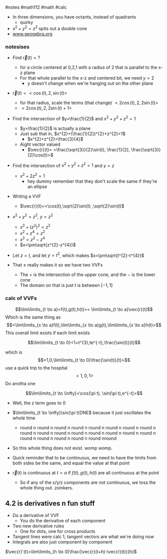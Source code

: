#notes #math112 #math #calc


- In three dimensions, you have octants, instead of quadrants
	- quirky
- $x^{2}+y^{2}=z^{2}$ spits out a double cone
- www.geogebra.org 

### notesises
- Find $\vec{r}(t)=?$
	- for a circle centered at 0,2,1 with a radius of 2 that is parallel to the x-z plane
	- For that whole parallel to the x-z and centered bit, we need $y=2$
		- y doesn't change when we're hanging out on the other plane
- $\vec{r}(t)=<\cos(t) , 2,\sin(t) >$
	- for that radius, scale the terms (that change) $<2\cos(t),2,2\sin(t)>$
	- $<2\cos(t),2,2\sin(t)+1>$


- Find the intersection of $y=\frac{1}{2}$ and $x^{2}+y^{2}+z^{2}=1$
	- $y=\frac{1}{2}$ is actually a plane
	- Just sub that in, $x^{2}+(\frac{1}{2})^{2}+z^{2}=1$
		- $x^{2}+z^{2}=\frac{3}{4}$
	- Aight vector valued
		- $\vec{r}(t)= <\frac{\sqrt{3}}{2}\sin(t), \frac{1}{2}, \frac{\sqrt{3}}{2}\cos(t)>$


- Find the intersection of $x^{2}+y^{2}+z^{2}= 1$ and $y=z$
	- $x^{2}+2z^{2}=1$ 
		- hey dummy remember that they don't scale the same if they're an ellipse
- Writing a VVF
	- $\vec{r}(t)=<\cos(t),\sqrt{2}\sin(t) ,\sqrt{2}\sin(t)$ 



- $x^{2}+y^{2}=z^{2}$, $y=z^{2}$
	- $x^{2}+(z^{2})^{2}=z^{2}$
	- $x^{2}+z^{4}=z^{2}$
	- $x^{2}= z^{2}-z^{4}$
	- $x=\pm\sqrt{z^{2}-z^{4}}$
- Let $z=t$, and let $y= t^{2}$, which makes $x=\pm\sqrt{t^{2}-t^{4}}$
- That $\pm$ really makes it so we have two VVFs
	- The $+$ is the intersection of the upper cone, and the $-$ is the lower cone
	- The domain on that is just $t$ is between $[-1,1]$


### calc of VVFs
$$\lim\limits_{t \to a}<f(t),g(t),h(t)>= \lim\limits_{t \to a}\vec{r}(t)$$
Which is the same thing as $$<\lim\limits_{x \to a}f(t),\lim\limits_{x \to a}g(t),\lim\limits_{x \to a}h(t)>$$
This overall limit exists if each limit exists

$$\lim\limits_{t \to 0}<1+t^{3},te^{-t},\frac{\sin(t)}{t}$$

which is $$<1,0,\lim\limits_{t \to 0}\frac{\sin(t)}{t}>$$
use a quick trip to the hospital
$$<1,0,1>$$
Do anotha one

$$\lim\limits_{t \to \infty}<\cos(\pi t), \sin(\pi t),e^{-t}>$$
- Well, the z term goes to 0
- $\lim\limits_{t \to \infty}\sin(\pi t)DNE$ because it just oscillates the whole time
	- round n round n round n round n round n round n round n round n round n round n round n round n round n round n round n round n round n round n round n round n round nround
- So this whole thing does not exist. womp womp.


- Quick reminder that to be continuous, we need to have the limits from both sides be the same, and equal the value at that point
- $\vec{r}(t)$ is continuous at $t=a$ if $f(t),g(t),h(t)$ are all continuous at the point
	- So if any of the x/y/z components are not continuous, we toss the whole thing out. zoinkers.



## 4.2 is derivatives n fun stuff
- Do a derivative of VVF
	- You do the derivative of each component
- Two new derivative rules
	- One for dots, one for cross products
- Tangent lines were calc 1, tangent vectors are what we're doing now
- Integrals are also just component by component

$\vec{r}'(t)=\lim\limits_{h \to 0}\frac{\vec{r}(t+h)-\vec{r}(t)}{h}$